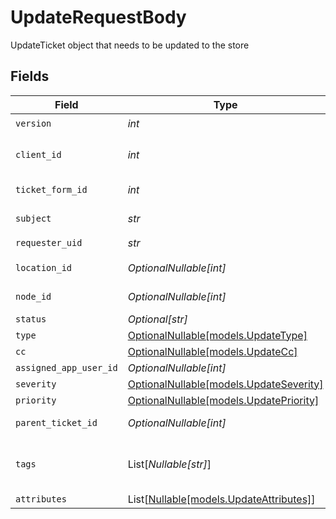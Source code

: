 # UpdateRequestBody

UpdateTicket object that needs to be updated to the store


## Fields

| Field                                                                    | Type                                                                     | Required                                                                 | Description                                                              | Example                                                                  |
| ------------------------------------------------------------------------ | ------------------------------------------------------------------------ | ------------------------------------------------------------------------ | ------------------------------------------------------------------------ | ------------------------------------------------------------------------ |
| `version`                                                                | *int*                                                                    | :heavy_check_mark:                                                       | ticket version                                                           | 1                                                                        |
| `client_id`                                                              | *int*                                                                    | :heavy_check_mark:                                                       | Client (Organization) identifier                                         | 1                                                                        |
| `ticket_form_id`                                                         | *int*                                                                    | :heavy_check_mark:                                                       | Ticket form identifier                                                   | 1                                                                        |
| `subject`                                                                | *str*                                                                    | :heavy_check_mark:                                                       | N/A                                                                      | CPU with problems                                                        |
| `requester_uid`                                                          | *str*                                                                    | :heavy_check_mark:                                                       | N/A                                                                      |                                                                          |
| `location_id`                                                            | *OptionalNullable[int]*                                                  | :heavy_minus_sign:                                                       | Location identifier                                                      | 1                                                                        |
| `node_id`                                                                | *OptionalNullable[int]*                                                  | :heavy_minus_sign:                                                       | Device identifier                                                        | 1                                                                        |
| `status`                                                                 | *Optional[str]*                                                          | :heavy_minus_sign:                                                       | N/A                                                                      |                                                                          |
| `type`                                                                   | [OptionalNullable[models.UpdateType]](../models/updatetype.md)           | :heavy_minus_sign:                                                       | Type of ticket                                                           | PROBLEM                                                                  |
| `cc`                                                                     | [OptionalNullable[models.UpdateCc]](../models/updatecc.md)               | :heavy_minus_sign:                                                       | N/A                                                                      |                                                                          |
| `assigned_app_user_id`                                                   | *OptionalNullable[int]*                                                  | :heavy_minus_sign:                                                       | N/A                                                                      |                                                                          |
| `severity`                                                               | [OptionalNullable[models.UpdateSeverity]](../models/updateseverity.md)   | :heavy_minus_sign:                                                       | N/A                                                                      |                                                                          |
| `priority`                                                               | [OptionalNullable[models.UpdatePriority]](../models/updatepriority.md)   | :heavy_minus_sign:                                                       | N/A                                                                      |                                                                          |
| `parent_ticket_id`                                                       | *OptionalNullable[int]*                                                  | :heavy_minus_sign:                                                       | Ticket parent identifier                                                 | 1                                                                        |
| `tags`                                                                   | List[*Nullable[str]*]                                                    | :heavy_minus_sign:                                                       | N/A                                                                      | [<br/>"tag1",<br/>"tag2"<br/>]                                           |
| `attributes`                                                             | List[[Nullable[models.UpdateAttributes]](../models/updateattributes.md)] | :heavy_minus_sign:                                                       | N/A                                                                      |                                                                          |